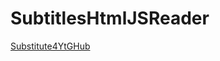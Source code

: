 # SubtitlesHtmlJSReader
[Substitute4YtGHub](https://cdn.jsdelivr.net/gh/nvacm/SubtitlesHtmlJSReader/Substitute4YtGHub.html)
